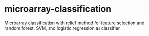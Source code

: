 # microarray-classification
Microarray classification with relief method  for feature selection and random forest, SVM, and logistic regression as classifier
